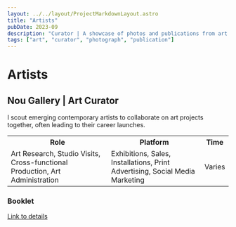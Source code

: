 ```yaml
---
layout: ../../layout/ProjectMarkdownLayout.astro
title: "Artists"
pubDate: 2023-09
description: "Curator | A showcase of photos and publications from art shows I've shaped with artists."
tags: ["art", "curator", "photograph", "publication"]
---
```


# Artists

## Nou Gallery | Art Curator

I scout emerging contemporary artists to collaborate on art projects together, often leading to their career launches.

<table>
<tr>
    <th>Role</th>
    <th>Platform</th>
    <th>Time</th>
</tr>
<tr>
    <td>Art Research, Studio Visits, Cross-functional Production, Art Administration</td>
    <td>Exhibitions, Sales, Installations, Print Advertising, Social Media Marketing</td>
    <td>Varies</td>
</tr>
</table>

### Booklet

[Link to details](https://drive.google.com/file/d/1g2m4kS8Wx3Za-4rXVMgQZPeC6gLIh46P/view?usp=drive_link)
